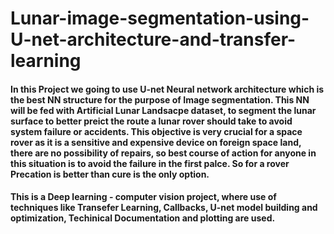 # Lunar-image-segmentation-using-U-net-architecture-and-transfer-learning

#### In this Project we going to use U-net Neural network architecture which is the best NN structure for the purpose of Image segmentation. This NN will be fed with Artificial Lunar Landsacpe dataset, to segment the lunar surface to better preict the route a lunar rover should take to avoid system failure or accidents. This objective is very crucial for a space rover as it is a sensitive and expensive device on foreign space land, there are no possibility of repairs, so best course of action for anyone in this situation is to avoid the failure in the first palce. So for a rover Precation is better than cure is the only option.

#### This is a Deep learning - computer vision project, where use of techniques like Transefer Learning, Callbacks, U-net model building and optimization, Techinical Documentation and plotting are used.
